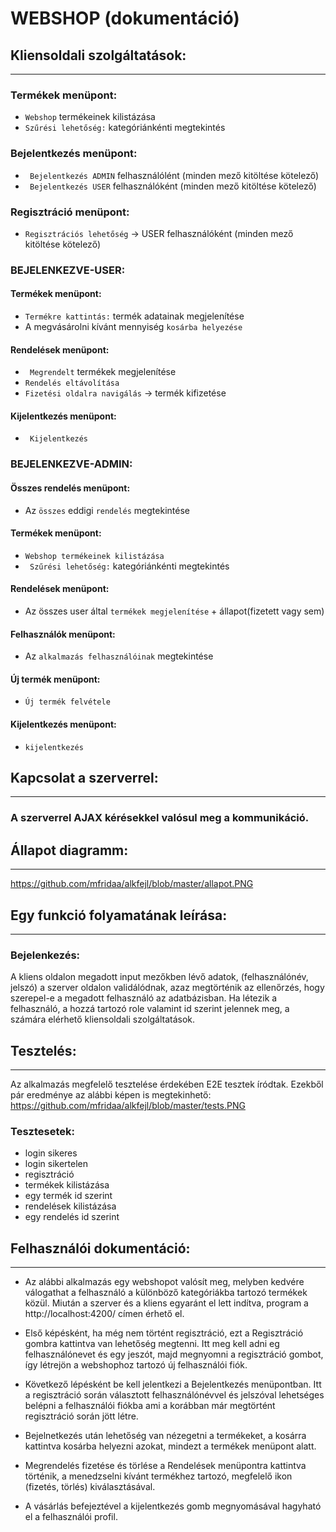 # WEBSHOP (dokumentáció)

## Kliensoldali szolgáltatások:
----------------------------

### Termékek menüpont:
- ```Webshop``` termékeinek kilistázása
- ```Szűrési lehetőség:``` kategóriánkénti megtekintés

### Bejelentkezés menüpont:
- ``` Bejelentkezés ADMIN``` felhasználólént (minden mező kitöltése kötelező)
- ``` Bejelentkezés USER``` felhasználóként (minden mező kitöltése kötelező)

### Regisztráció menüpont:
- ``` Regisztrációs lehetőség ``` -> USER felhasználóként (minden mező kitöltése kötelező)
	
	
### BEJELENKEZVE-USER:

#### Termékek menüpont:
- ```Termékre kattintás:``` termék adatainak megjelenítése
- A megvásárolni kívánt mennyiség ```kosárba helyezése```
	
#### Rendelések menüpont:
- ``` Megrendelt``` termékek megjelenítése
- ``` Rendelés eltávolítása ```
- ``` Fizetési oldalra navigálás ``` -> termék kifizetése
	
#### Kijelentkezés menüpont:
- ``` Kijelentkezés```

	
### BEJELENKEZVE-ADMIN:

#### Összes rendelés menüpont:
- Az ```összes``` eddigi ```rendelés``` megtekintése

#### Termékek menüpont:
- ``` Webshop termékeinek kilistázása ```
- ``` Szűrési lehetőség:``` kategóriánkénti megtekintés
	
#### Rendelések menüpont:
- Az összes user által ``` termékek megjelenítése ``` + állapot(fizetett vagy sem)

#### Felhasználók menüpont:
- Az ```alkalmazás felhasználóinak``` megtekintése
	
#### Új termék menüpont:
- ``` Új termék felvétele ```
	
	
#### Kijelentkezés menüpont:
- ``` kijelentkezés ```
	

	
## Kapcsolat a szerverrel:
-----------------------
### A szerverrel AJAX kérésekkel valósul meg a kommunikáció.


## Állapot diagramm:
-----------------
https://github.com/mfridaa/alkfejl/blob/master/allapot.PNG


## Egy funkció folyamatának leírása:
---------------------------------
### Bejelenkezés:
A kliens oldalon megadott input mezőkben lévő adatok, (felhasználónév, jelszó) 
a szerver oldalon validálódnak, azaz megtörténik az ellenőrzés, hogy szerepel-e
a megadott felhasználó az adatbázisban. Ha létezik a felhasználó, a hozzá tartozó
role valamint id szerint jelennek meg, a számára elérhető kliensoldali szolgáltatások.

## Tesztelés:
----------
Az alkalmazás megfelelő tesztelése érdekében E2E tesztek íródtak. Ezekből pár eredménye az alábbi képen is megtekinhető:
https://github.com/mfridaa/alkfejl/blob/master/tests.PNG

### Tesztesetek:
* login sikeres
* login sikertelen
* regisztráció
* termékek kilistázása
* egy termék id szerint
* rendelések kilistázása
* egy rendelés id szerint


## Felhasználói dokumentáció:
--------------------------
* Az alábbi alkalmazás egy webshopot valósít meg, melyben kedvére válogathat a felhasználó
a különböző kategóriákba tartozó termékek közül. Miután a szerver és a kliens egyaránt el lett indítva, program a http://localhost:4200/ címen érhető el.

* Első képésként, ha még nem történt regisztráció, ezt a Regisztráció gombra kattintva van lehetőség megtenni.
Itt meg kell adni eg felhasználónevet és egy jeszót, majd megnyomni a regisztráció gombot,
így létrejön a webshophoz tartozó új felhasználói fiók.

* Következő lépésként be kell jelentkezi a Bejelentkezés menüpontban. Itt a regisztráció során választott felhasználónévvel és jelszóval lehetséges belépni a felhasználói fiókba ami a korábban már megtörtént regisztráció során jött létre.

* Bejelnetkezés után lehetőség van nézegetni a termékeket, a kosárra kattintva kosárba helyezni azokat, mindezt a termékek menüpont alatt.

* Megrendelés fizetése és törlése a Rendelések menüpontra kattintva történik, a menedzselni kívánt termékhez tartozó, megfelelő ikon (fizetés, törlés) kiválasztásával.

* A vásárlás befejeztével a kijelentkezés gomb megnyomásával hagyható el a felhasználói profil.
